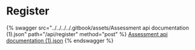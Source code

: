 # Register

{% swagger src="../../../../.gitbook/assets/Assessment api documentation (1).json" path="/api/register" method="post" %}
[Assessment api documentation (1).json](<../../../../.gitbook/assets/Assessment api documentation (1).json>)
{% endswagger %}
